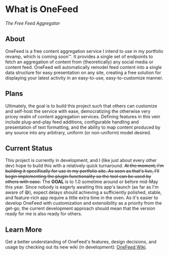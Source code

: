 # What is OneFeed
*The Free Feed Aggregator*
## About
OneFeed is a free content aggregation service I intend to use in my portfolio revamp, which is coming soon™. It provides a single set of endpoints to fetch an aggregation of content from (theoretically) any social media or content feed. 
OneFeed will automatically remodel feed content into a single data structure for easy presentation on any site, creating a free solution for displaying your latest activity in an easy-to-use, easy-to-customize manner.

## Plans
Ultimately, the goal is to build this project such that others can customize and self-host the service with ease, democratizing the otherwise very pricey realm of content aggregation services. Defining features in this vein include plug-and-play feed additions, configurable handling and presentation of text formatting, and the ability to map content produced by any source into any arbitrary, uniform (or non-uniform) model desired.

## Current Status
This project is currently in development, and I (like just about every other dev) hope to build this with a relatively quick turnaround. ~~At the moment, I'm building it specifically for use in my portfolio site. As soon as 
that's live, I'll begin implementing the plugin functionality so the tool can be used by others with ease.~~ The **GOAL** is to 1.0 sometime around or before mid-May this year. Since nobody is eagerly awaiting this app's launch (as far as I'm aware of 😅), expect delays should achieving a sufficiently polished, stable, and feature-rich app require a little extra time in the oven. As it's easier to develop OneFeed with customization and extensibility as a priority from the get-go, the current development approach should mean that the version ready for me is also ready for others.

## Learn More
Get a better understanding of OneFeed's features, design decisions, and usage by checking out its new wiki (in development): [OneFeed Wiki](https://github.com/justinquinnb/OneFeed/wiki).
